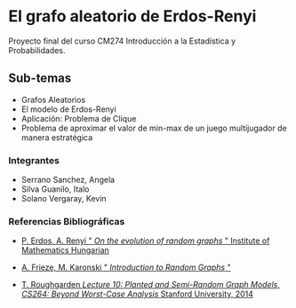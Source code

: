 # El grafo aleatorio de Erdos-Renyi

Proyecto final del curso CM274 Introducción a la Estadística y Probabilidades.

## Sub-temas
* Grafos Aleatorios
* El modelo de Erdos-Renyi
* Aplicación: Problema de Clique
* Problema de aproximar el valor de min-max de un juego multijugador de manera estratégica

### Integrantes
* Serrano Sanchez, Angela
* Silva Guanilo, Italo
* Solano Vergaray, Kevin

### Referencias Bibliográficas
* [P. Erdos, A. Renyi " *On the evolution of random graphs* " Institute of Mathematics Hungarian](http://snap.stanford.edu/class/cs224w-readings/erdos60random.pdf)

* [A. Frieze, M. Karonski " *Introduction to Random Graphs* "](https://www.math.cmu.edu/~af1p/BOOK.pdf)

* [T. Roughgarden *Lecture 10:  Planted and Semi-Random Graph Models, CS264: Beyond Worst-Case Analysis* Stanford University, 2014](http://theory.stanford.edu/~tim/f14/l/l10.pdf)

